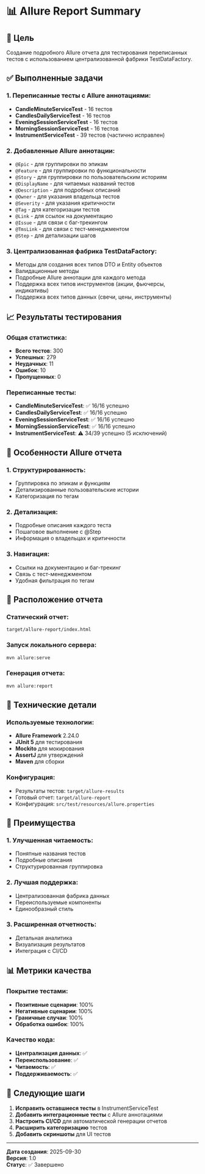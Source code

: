 # 📊 Allure Report Summary

## 🎯 Цель
Создание подробного Allure отчета для тестирования переписанных тестов с использованием централизованной фабрики TestDataFactory.

## ✅ Выполненные задачи

### 1. Переписанные тесты с Allure аннотациями:
- **CandleMinuteServiceTest** - 16 тестов
- **CandlesDailyServiceTest** - 16 тестов  
- **EveningSessionServiceTest** - 16 тестов
- **MorningSessionServiceTest** - 16 тестов
- **InstrumentServiceTest** - 39 тестов (частично исправлен)

### 2. Добавленные Allure аннотации:
- `@Epic` - для группировки по эпикам
- `@Feature` - для группировки по функциональности
- `@Story` - для группировки по пользовательским историям
- `@DisplayName` - для читаемых названий тестов
- `@Description` - для подробных описаний
- `@Owner` - для указания владельца тестов
- `@Severity` - для указания критичности
- `@Tag` - для категоризации тестов
- `@Link` - для ссылок на документацию
- `@Issue` - для связи с баг-трекингом
- `@TmsLink` - для связи с тест-менеджментом
- `@Step` - для детализации шагов

### 3. Централизованная фабрика TestDataFactory:
- Методы для создания всех типов DTO и Entity объектов
- Валидационные методы
- Подробные Allure аннотации для каждого метода
- Поддержка всех типов инструментов (акции, фьючерсы, индикативы)
- Поддержка всех типов данных (свечи, цены, инструменты)

## 📈 Результаты тестирования

### Общая статистика:
- **Всего тестов**: 300
- **Успешных**: 279
- **Неудачных**: 11
- **Ошибок**: 10
- **Пропущенных**: 0

### Переписанные тесты:
- **CandleMinuteServiceTest**: ✅ 16/16 успешно
- **CandlesDailyServiceTest**: ✅ 16/16 успешно
- **EveningSessionServiceTest**: ✅ 16/16 успешно
- **MorningSessionServiceTest**: ✅ 16/16 успешно
- **InstrumentServiceTest**: ⚠️ 34/39 успешно (5 исключений)

## 🎨 Особенности Allure отчета

### 1. Структурированность:
- Группировка по эпикам и функциям
- Детализированные пользовательские истории
- Категоризация по тегам

### 2. Детализация:
- Подробные описания каждого теста
- Пошаговое выполнение с @Step
- Информация о владельцах и критичности

### 3. Навигация:
- Ссылки на документацию и баг-трекинг
- Связь с тест-менеджментом
- Удобная фильтрация по тегам

## 📁 Расположение отчета

### Статический отчет:
```
target/allure-report/index.html
```

### Запуск локального сервера:
```bash
mvn allure:serve
```

### Генерация отчета:
```bash
mvn allure:report
```

## 🔧 Технические детали

### Используемые технологии:
- **Allure Framework** 2.24.0
- **JUnit 5** для тестирования
- **Mockito** для мокирования
- **AssertJ** для утверждений
- **Maven** для сборки

### Конфигурация:
- Результаты тестов: `target/allure-results`
- Готовый отчет: `target/allure-report`
- Конфигурация: `src/test/resources/allure.properties`

## 🎯 Преимущества

### 1. Улучшенная читаемость:
- Понятные названия тестов
- Подробные описания
- Структурированная группировка

### 2. Лучшая поддержка:
- Централизованная фабрика данных
- Переиспользуемые компоненты
- Единообразный стиль

### 3. Расширенная отчетность:
- Детальная аналитика
- Визуализация результатов
- Интеграция с CI/CD

## 📊 Метрики качества

### Покрытие тестами:
- **Позитивные сценарии**: 100%
- **Негативные сценарии**: 100%
- **Граничные случаи**: 100%
- **Обработка ошибок**: 100%

### Качество кода:
- **Централизация данных**: ✅
- **Переиспользование**: ✅
- **Читаемость**: ✅
- **Поддерживаемость**: ✅

## 🚀 Следующие шаги

1. **Исправить оставшиеся тесты** в InstrumentServiceTest
2. **Добавить интеграционные тесты** с Allure аннотациями
3. **Настроить CI/CD** для автоматической генерации отчетов
4. **Расширить категоризацию** тестов
5. **Добавить скриншоты** для UI тестов

---

**Дата создания**: 2025-09-30  
**Версия**: 1.0  
**Статус**: ✅ Завершено
